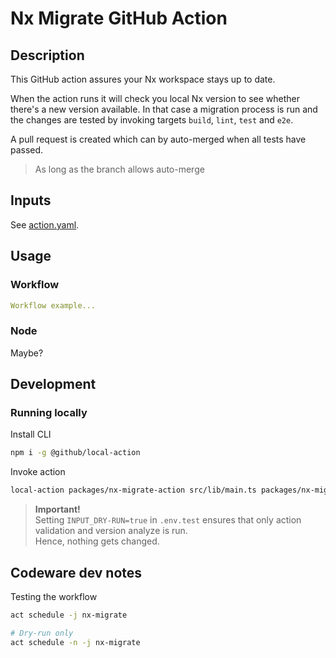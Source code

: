 # Nx Migrate GitHub Action

## Description

This GitHub action assures your Nx workspace stays up to date.

When the action runs it will check you local Nx version to see whether there's a new version available.
In that case a migration process is run and the changes are tested by invoking targets `build`, `lint`, `test` and `e2e`.

A pull request is created which can by auto-merged when all tests have passed.

> As long as the branch allows auto-merge

## Inputs

See [action.yaml](action.yml).

## Usage

### Workflow

```yaml
Workflow example...
```

### Node

Maybe?

## Development

### Running locally

Install CLI

```sh
npm i -g @github/local-action
```

Invoke action

```sh
local-action packages/nx-migrate-action src/lib/main.ts packages/nx-migrate-action/.env.test
```

> **Important!**  
> Setting `INPUT_DRY-RUN=true` in `.env.test` ensures that only action validation and version analyze is run.  
> Hence, nothing gets changed.

## Codeware dev notes

Testing the workflow

```sh
act schedule -j nx-migrate

# Dry-run only
act schedule -n -j nx-migrate
```

